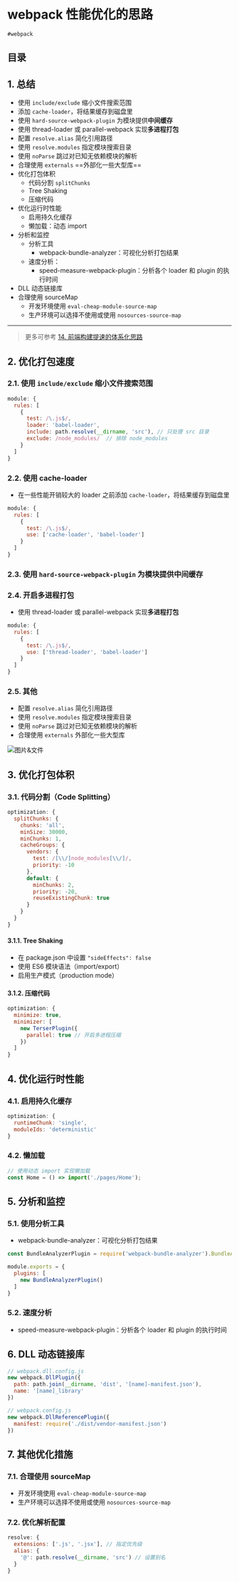 
# webpack 性能优化的思路

`#webpack` 


## 目录
<!-- toc -->
 ## 1. 总结 

- 使用 `include/exclude` 缩小文件搜索范围
- 添加 `cache-loader`，将结果缓存到磁盘里
- 使用 `hard-source-webpack-plugin` 为模块提供**中间缓存**
- 使用 thread-loader 或 parallel-webpack 实现**多进程打包**
- 配置 `resolve.alias` 简化引用路径
- 使用 `resolve.modules` 指定模块搜索目录
- 使用 `noParse` 跳过对已知无依赖模块的解析
- 合理使用 `externals` ==外部化一些大型库==
- 优化打包体积
	- 代码分割 `splitChunks`
	- Tree Shaking
	- 压缩代码
- 优化运行时性能
	- 启用持久化缓存
	- 懒加载：动态 import
- 分析和监控
	- 分析工具
		- webpack-bundle-analyzer：可视化分析打包结果
	- 速度分析：
		- speed-measure-webpack-plugin：分析各个 loader 和 plugin 的执行时间
- DLL 动态链接库
- 合理使用 sourceMap
	- 开发环境使用 `eval-cheap-module-source-map`
	- 生产环境可以选择不使用或使用 `nosources-source-map`

---


> 更多可参考 [14.  前端构建提速的体系化思路](/post/mDaQCvfP.html)

## 2. 优化打包速度

### 2.1. 使用 `include/exclude` 缩小文件搜索范围

```javascript
module: {
  rules: [
    {
      test: /\.js$/,
      loader: 'babel-loader',
      include: path.resolve(__dirname, 'src'), // 只处理 src 目录
      exclude: /node_modules/  // 排除 node_modules
    }
  ]
}
```

### 2.2. 使用 cache-loader

- 在一些性能开销较大的 loader 之前添加 `cache-loader`，将结果缓存到磁盘里

```javascript
module: {
  rules: [
    {
      test: /\.js$/,
      use: ['cache-loader', 'babel-loader']
    }
  ]
}
```

### 2.3. 使用 `hard-source-webpack-plugin` 为模块提供**中间缓存**

### 2.4. 开启多进程打包

- 使用 thread-loader 或 parallel-webpack 实现**多进程打包**

```javascript
module: {
  rules: [
    {
      test: /\.js$/,
      use: ['thread-loader', 'babel-loader']
    }
  ]
}
```

### 2.5. 其他

- 配置 `resolve.alias` 简化引用路径
- 使用 `resolve.modules` 指定模块搜索目录
- 使用 `noParse` 跳过对已知无依赖模块的解析
- 合理使用 `externals` 外部化一些大型库

![图片&文件](./files/20241101-74.png)

## 3. 优化打包体积

### 3.1. 代码分割（Code Splitting）

```javascript hl:2
optimization: {
  splitChunks: {
    chunks: 'all',
    minSize: 30000,
    minChunks: 1,
    cacheGroups: {
      vendors: {
        test: /[\\/]node_modules[\\/]/,
        priority: -10
      },
      default: {
        minChunks: 2,
        priority: -20,
        reuseExistingChunk: true
      }
    }
  }
}
```

#### 3.1.1. Tree Shaking

- 在 package.json 中设置 `"sideEffects": false`
- 使用 ES6 模块语法（import/export）
- 启用生产模式（production mode）

#### 3.1.2. 压缩代码

```javascript
optimization: {
  minimize: true,
  minimizer: [
    new TerserPlugin({
      parallel: true // 开启多进程压缩
    })
  ]
}
```

## 4. 优化运行时性能

### 4.1. 启用持久化缓存

```javascript
optimization: {
  runtimeChunk: 'single',
  moduleIds: 'deterministic'
}
```

### 4.2. 懒加载

```javascript
// 使用动态 import 实现懒加载
const Home = () => import('./pages/Home');
```

## 5. 分析和监控

### 5.1. 使用分析工具

- webpack-bundle-analyzer：可视化分析打包结果
```javascript
const BundleAnalyzerPlugin = require('webpack-bundle-analyzer').BundleAnalyzerPlugin;

module.exports = {
  plugins: [
    new BundleAnalyzerPlugin()
  ]
}
```

### 5.2. 速度分析

- speed-measure-webpack-plugin：分析各个 loader 和 plugin 的执行时间

## 6. DLL 动态链接库

```javascript
// webpack.dll.config.js
new webpack.DllPlugin({
  path: path.join(__dirname, 'dist', '[name]-manifest.json'),
  name: '[name]_library'
})

// webpack.config.js
new webpack.DllReferencePlugin({
  manifest: require('./dist/vendor-manifest.json')
})
```

## 7. 其他优化措施

### 7.1. 合理使用 sourceMap

- 开发环境使用 `eval-cheap-module-source-map`
- 生产环境可以选择不使用或使用 `nosources-source-map`

### 7.2. 优化解析配置

```javascript
resolve: {
  extensions: ['.js', '.jsx'], // 指定优先级
  alias: {
    '@': path.resolve(__dirname, 'src') // 设置别名
  }
}
```

